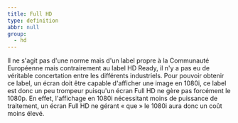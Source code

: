 ```yaml
---
title: Full HD
type: definition
abbr: null
group:
  - hd
---
```

Il ne s'agit pas d'une norme mais d'un label propre à la Communauté Européenne mais contrairement au label HD Ready, il n'y a pas eu de véritable concertation entre les différents industriels. Pour pouvoir obtenir ce label, un écran doit être capable d'afficher une image en 1080i, ce label est donc un peu trompeur puisqu'un écran Full HD ne gère pas forcément le 1080p. En effet, l'affichage en 1080i nécessitant moins de puissance de traitement, un écran Full HD ne gérant « que » le 1080i aura donc un coût moins élevé.
